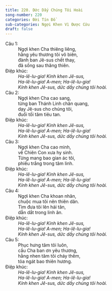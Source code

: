 ```yaml
---
title: 220. Dức Dấy Chúng Tôi Hoài
song-number: 220
categories: Đời Tín Đồ
sub-categories: Ngợi Khen Vì Được Cứu
draft: false
---
```

<dl><dt>Câu 1:</dt><dd data-verse="1">Ngợi khen Cha thiêng liêng, <br/>hằng yêu thương tôi vô biên, <br/>đành ban Jê-sus chết thay, <br/>đã sống sau thăng thiên. </dd><dt>Điệp khúc:</dt><dd data-chorus="1"><em>Ha-lê-lu-gia! Kính khen Jê-sus, <br/>Ha-lê-lu-gia! A-men; Ha-lê-lu-gia! <br/>Kính khen Jê-sus, dức dấy chúng tôi hoài. </em></dd><dt>Câu 2:</dt><dd data-verse="2">Ngợi khen Cha cao sang, <br/>từng ban Thánh Linh chân quang, <br/>dạy Jê-sus cho chúng tôi, <br/>đuổi tối tăm tiêu tan. </dd><dt>Điệp khúc:</dt><dd data-chorus="1"><em>Ha-lê-lu-gia! Kính khen Jê-sus, <br/>Ha-lê-lu-gia! A-men; Ha-lê-lu-gia! <br/>Kính khen Jê-sus, dức dấy chúng tôi hoài. </em></dd><dt>Câu 3:</dt><dd data-verse="3">Ngợi khen Cha cao minh, <br/>về Chiên Con xưa hy sinh. <br/>Từng mang bao gian ác tôi, <br/>phiếu trắng trong tâm linh. </dd><dt>Điệp khúc:</dt><dd data-chorus="1"><em>Ha-lê-lu-gia! Kính khen Jê-sus, <br/>Ha-lê-lu-gia! A-men; Ha-lê-lu-gia! <br/>Kính khen Jê-sus, dức dấy chúng tôi hoài. </em></dd><dt>Câu 4:</dt><dd data-verse="4">Ngợi khen Cha khoan nhân, <br/>chuộc mua tôi nên thiên dân. <br/>Tìm đưa tôi lên hải tân, <br/>dẫn dắt trong linh ân. </dd><dt>Điệp khúc:</dt><dd data-chorus="1"><em>Ha-lê-lu-gia! Kính khen Jê-sus, <br/>Ha-lê-lu-gia! A-men; Ha-lê-lu-gia! <br/>Kính khen Jê-sus, dức dấy chúng tôi hoài. </em></dd><dt>Câu 5:</dt><dd data-verse="4"> Phục hưng tâm tôi luôn, <br/>cầu Cha ban ơn yêu thương, <br/>hằng nhen tâm tôi cháy thêm, <br/>tỏa ngát bao thiên hương. </dd><dt>Điệp khúc:</dt><dd data-chorus="1"><em>Ha-lê-lu-gia! Kính khen Jê-sus, <br/>Ha-lê-lu-gia! A-men; Ha-lê-lu-gia! <br/>Kính khen Jê-sus, dức dấy chúng tôi hoài. </em></dd></dl>